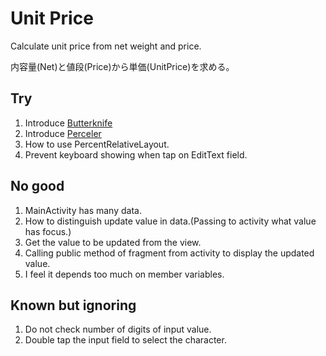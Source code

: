 # Unit Price
Calculate unit price from net weight and price.

内容量(Net)と値段(Price)から単価(UnitPrice)を求める。

## Try
1. Introduce [Butterknife](http://jakewharton.github.io/butterknife/)
1. Introduce [Perceler](https://github.com/johncarl81/parceler)
1. How to use PercentRelativeLayout.
1. Prevent keyboard showing when tap on EditText field.

## No good
1. MainActivity has many data.
1. How to distinguish update value in data.(Passing to activity what value has focus.)
1. Get the value to be updated from the view.
1. Calling public method of fragment from activity to display the updated value.
1. I feel it depends too much on member variables.

## Known but ignoring
1. Do not check number of digits of input value.
1. Double tap the input field to select the character.
